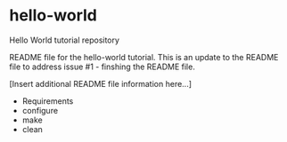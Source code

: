 hello-world
===========

Hello World tutorial repository

README file for the hello-world tutorial.
This is an update to the README file to address issue #1 - finshing the README file.

[Insert additional README file information here...]
- Requirements
- configure
- make
- clean

